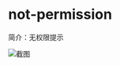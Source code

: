 # not-permission

简介：无权限提示

![截图](https://img.alicdn.com/tfs/TB1XvlnjtfJ8KJjy0FeXXXKEXXa-1900-1072.png)





